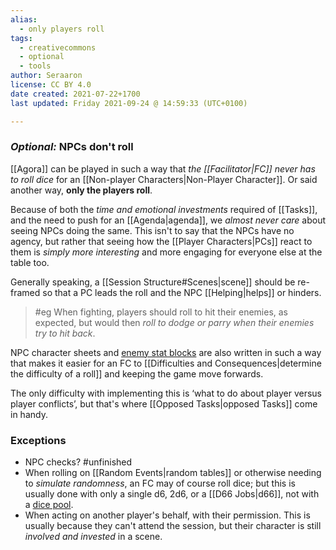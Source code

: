 ```yaml
---
alias:
  - only players roll
tags:
  - creativecommons
  - optional
  - tools
author: Seraaron
license: CC BY 4.0
date created: 2021-07-22+1700
last updated: Friday 2021-09-24 @ 14:59:33 (UTC+0100)

---
```


### _Optional:_ NPCs don't roll

[[Agora]] can be played in such a way that _the [[Facilitator|FC]] never has to roll dice_ for an [[Non-player Characters|Non-Player Character]]. Or said another way, **only the players roll**.

Because of both the _time and emotional investments_ required of [[Tasks]], and the need to push for an [[Agenda|agenda]], we _almost never care_ about seeing NPCs doing the same. This isn't to say that the NPCs have no agency, but rather that seeing how the [[Player Characters|PCs]] react to them is _simply more interesting_ and more engaging for everyone else at the table too.

Generally speaking, a [[Session Structure#Scenes|scene]] should be re-framed so that a PC leads the roll and the NPC [[Helping|helps]] or hinders.

> #eg
> When fighting, players should roll to hit their enemies, as expected, but would then _roll to dodge or parry when their enemies try to hit back_.

NPC character sheets and [enemy stat blocks](#unfinished) are also written in such a way that makes it easier for an FC to [[Difficulties and Consequences|determine the difficulty of a roll]] and keeping the game move forwards.

The only difficulty with implementing this is ‘what to do about player versus player conflicts’, but that's where [[Opposed Tasks|opposed Tasks]] come in handy.

### Exceptions

-   NPC checks? #unfinished
-   When rolling on [[Random Events|random tables]] or otherwise needing to _simulate randomness_, an FC may of course roll dice; but this is usually done with only a single d6, 2d6, or a [[D66 Jobs|d66]], not with a [dice pool](https://en.wikipedia.org/wiki/Dice_pool).
-   When acting on another player's behalf, with their permission. This is usually because they can't attend the session, but their character is still _involved and invested_ in a scene.
